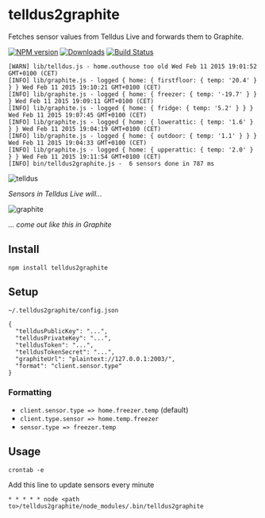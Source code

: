 # telldus2graphite
Fetches sensor values from Telldus Live and forwards them to Graphite.

[![NPM version][npm-image]][npm-url] [![Downloads][downloads-image]][npm-url] [![Build Status][travis-image]][travis-url] 

```
[WARN] lib/telldus.js - home.outhouse too old Wed Feb 11 2015 19:01:52 GMT+0100 (CET)
[INFO] lib/graphite.js - logged { home: { firstfloor: { temp: '20.4' } } } Wed Feb 11 2015 19:10:21 GMT+0100 (CET)
[INFO] lib/graphite.js - logged { home: { freezer: { temp: '-19.7' } } } Wed Feb 11 2015 19:09:11 GMT+0100 (CET)
[INFO] lib/graphite.js - logged { home: { fridge: { temp: '5.2' } } } Wed Feb 11 2015 19:07:45 GMT+0100 (CET)
[INFO] lib/graphite.js - logged { home: { lowerattic: { temp: '1.6' } } } Wed Feb 11 2015 19:04:19 GMT+0100 (CET)
[INFO] lib/graphite.js - logged { home: { outdoor: { temp: '1.1' } } } Wed Feb 11 2015 19:04:33 GMT+0100 (CET)
[INFO] lib/graphite.js - logged { home: { upperattic: { temp: '2.0' } } } Wed Feb 11 2015 19:11:54 GMT+0100 (CET)
[INFO] bin/telldus2graphite.js -  6 sensors done in 787 ms
```

![telldus](https://cloud.githubusercontent.com/assets/310634/6113909/d4349f08-b09a-11e4-9c4f-7e871793fac1.png)

_Sensors in Telldus Live will..._

![graphite](https://cloud.githubusercontent.com/assets/310634/6113906/ce7866ee-b09a-11e4-854d-5efff799efae.png)

_... come out like this in Graphite_


## Install
```
npm install telldus2graphite
```

## Setup

``~/.telldus2graphite/config.json``

```
{
  "telldusPublicKey": "...",
  "telldusPrivateKey": "...",
  "telldusToken": "...",
  "telldusTokenSecret": "...",
  "graphiteUrl": "plaintext://127.0.0.1:2003/",
  "format": "client.sensor.type"
}

```

### Formatting
* ``client.sensor.type => home.freezer.temp`` (default)
* ``client.type.sensor => home.temp.freezer``
* ``sensor.type => freezer.temp``


## Usage
```
crontab -e
```

Add this line to update sensors every minute
```
* * * * * node <path to>/telldus2graphite/node_modules/.bin/telldus2graphite
```

[npm-url]: https://npmjs.org/package/telldus2graphite
[downloads-image]: http://img.shields.io/npm/dm/telldus2graphite.svg
[npm-image]: http://img.shields.io/npm/v/telldus2graphite.svg
[travis-url]: https://travis-ci.org/ashpool/telldus2graphite
[travis-image]: http://img.shields.io/travis/ashpool/telldus2graphite.svg
